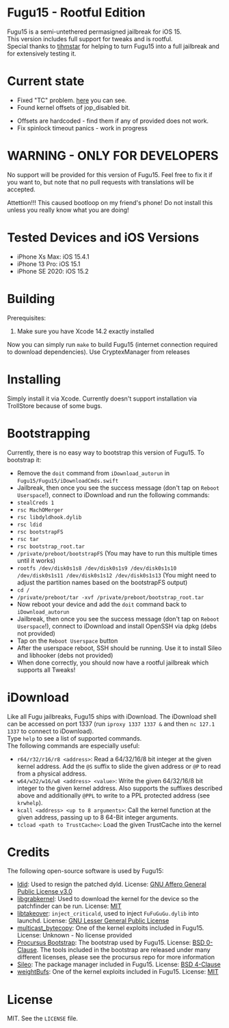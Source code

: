 # Fugu15 - Rootful Edition
Fugu15 is a semi-untethered permasigned jailbreak for iOS 15.  
This version includes full support for tweaks and is rootful.  
Special thanks to [tihmstar](https://twitter.com/tihmstar) for helping to turn Fugu15 into a full jailbreak and for extensively testing it.

# Current state
+ Fixed "TC" problem. 
[here](https://ghh-jb.github.io/repo/fugu.jpg) you can see. 
+ Found kernel offsets of jop_disabled bit.
- Offsets are hardcoded - find them if any of provided does not work.
- Fix spinlock timeout panics - work in progress

# WARNING - ONLY FOR DEVELOPERS
No support will be provided for this version of Fugu15. Feel free to fix it if you want to, but note that no pull requests with translations will be accepted.

Attettion!!! This caused bootloop on my friend's phone! Do not install this unless you really know what you are doing!

# Tested Devices and iOS Versions
- iPhone Xs Max: iOS 15.4.1
- iPhone 13 Pro: iOS 15.1
- iPhone SE 2020: iOS 15.2

# Building
Prerequisites:  
1. Make sure you have Xcode 14.2 exactly installed

Now you can simply run `make` to build Fugu15 (internet connection required to download dependencies).
Use CryptexManager from releases

# Installing
Simply install it via Xcode. Currently doesn't support installation via TrollStore because of some bugs.

# Bootstrapping
Currently, there is no easy way to bootstrap this version of Fugu15. To bootstrap it:
- Remove the `doit` command from `iDownload_autorun` in `Fugu15/Fugu15/iDownloadCmds.swift`
- Jailbreak, then once you see the success message (don't tap on `Reboot Userspace`!), connect to iDownload and run the following commands:
- `stealCreds 1`
- `rsc MachOMerger`
- `rsc libdyldhook.dylib`
- `rsc ldid`
- `rsc bootstrapFS`
- `rsc tar`
- `rsc bootstrap_root.tar`
- `/private/preboot/bootstrapFS` (You may have to run this multiple times until it works)
- `rootfs /dev/disk0s1s8 /dev/disk0s1s9 /dev/disk0s1s10 /dev/disk0s1s11 /dev/disk0s1s12 /dev/disk0s1s13` (You might need to adjust the partition names based on the bootstrapFS output)
- `cd /`
- `/private/preboot/tar -xvf /private/preboot/bootstrap_root.tar`
- Now reboot your device and add the `doit` command back to `iDownload_autorun`
- Jailbreak, then once you see the success message (don't tap on `Reboot Userspace`!), connect to iDownload and install OpenSSH via dpkg (debs not provided)
- Tap on the `Reboot Userspace` button
- After the userspace reboot, SSH should be running. Use it to install Sileo and libhooker (debs not provided)
- When done correctly, you should now have a rootful jailbreak which supports all Tweaks!

# iDownload
Like all Fugu jailbreaks, Fugu15 ships with iDownload. The iDownload shell can be accessed on port 1337 (run `iproxy 1337 1337 &` and then `nc 127.1 1337` to connect to iDownload).  
Type `help` to see a list of supported commands.  
The following commands are especially useful:
- `r64/r32/r16/r8 <address>`: Read a 64/32/16/8 bit integer at the given kernel address. Add the `@S` suffix to slide the given address or `@P` to read from a physical address.
- `w64/w32/w16/w8 <address> <value>`: Write the given 64/32/16/8 bit integer to the given kernel address. Also supports the suffixes described above and additionally `@PPL` to write to a PPL protected address (see `krwhelp`).
- `kcall <address> <up to 8 arguments>`: Call the kernel function at the given address, passing up to 8 64-Bit integer arguments.
- `tcload <path to TrustCache>`: Load the given TrustCache into the kernel

# Credits
The following open-source software is used by Fugu15:
- [ldid](https://github.com/ProcursusTeam/ldid): Used to resign the patched dyld. License: [GNU Affero General Public License v3.0](https://github.com/ProcursusTeam/ldid/blob/master/COPYING)
- [libgrabkernel](https://github.com/tihmstar/libgrabkernel): Used to download the kernel for the device so the patchfinder can be run. License: [MIT](https://github.com/tihmstar/libgrabkernel/blob/master/LICENSE)
- [libtakeover](https://github.com/tihmstar/libtakeover): `inject_criticald`, used to inject `FuFuGuGu.dylib` into launchd. License: [GNU Lesser General Public License](https://github.com/tihmstar/libtakeover/blob/master/LICENSE)
- [multicast_bytecopy](https://github.com/potmdehex/multicast_bytecopy): One of the kernel exploits included in Fugu15. License: Unknown - No license provided
- [Procursus Bootstrap](https://github.com/ProcursusTeam/Procursus): The bootstrap used by Fugu15. License: [BSD 0-Clause](https://github.com/ProcursusTeam/Procursus/blob/main/LICENSE). The tools included in the bootstrap are released under many different licenses, please see the procursus repo for more information
- [Sileo](https://github.com/Sileo/Sileo): The package manager included in Fugu15. License: [BSD 4-Clause](https://github.com/Sileo/Sileo/blob/main/LICENSE)
- [weightBufs](https://github.com/0x36/weightBufs): One of the kernel exploits included in Fugu15. License: [MIT](https://github.com/0x36/weightBufs/blob/main/LICENSE)

# License
MIT. See the `LICENSE` file.
